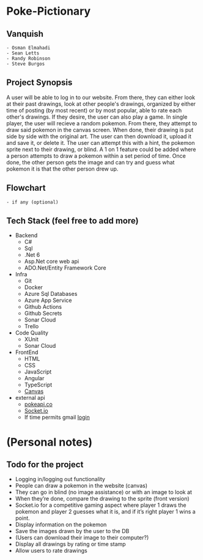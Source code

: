 # Poke-Pictionary
## Vanquish
    - Osman Elmahadi
    - Sean Letts
    - Randy Robinson
    - Steve Burgos
## Project Synopsis

A user will be able to log in to our website. From there, they can either look at their past drawings, look at other people's drawings, organized by
either time of posting (by most recent) or by most popular, able to rate each other's drawings. If they desire, the user can also play a game.
In single player, the user will recieve a random pokemon. From there, they attempt to draw said pokemon in the canvas screen. When done, their drawing
is put side by side with the original art. The user can then download it, upload it and save it, or delete it. The user can attempt this with a hint,
the pokemon sprite next to their drawing, or blind. A 1 on 1 feature could be added where a person attempts to draw a pokemon within a set period of time.
Once done, the other person gets the image and can try and guess what pokemon it is that the other person drew up. 

## Flowchart 
    - if any (optional)
## Tech Stack (feel free to add more)
- Backend
    - C#
    - Sql
    - .Net 6
    - Asp.Net core web api
    - ADO.Net/Entity Framework Core    
- Infra
    - Git
    - Docker
    - Azure Sql Databases
    - Azure App Service
    - Github Actions
    - Github Secrets
    - Sonar Cloud
    - Trello
- Code Quality
    - XUnit
    - Sonar Cloud
- FrontEnd
    - HTML
    - CSS
    - JavaScript
    - Angular
    - TypeScript
    - [Canvas](https://www.w3schools.com/graphics/canvas_drawing.asp)
- external api
    - [pokeapi.co](https://pokeapi.co/)
    - [Socket.io](https://github.com/doghappy/socket.io-client-csharp)
    - If time permits gmail [login](https://developers.google.com/gmail/api/quickstart/dotnet)

# (Personal notes)
## Todo for the project
- Logging in/logging out functionality
- People can draw a pokemon in the website (canvas)
- They can go in blind (no image assistance) or with an image to look at
- When they’re done, compare the drawing to the sprite (front version) 
- Socket.io for a competitive gaming aspect where player 1 draws the pokemon and player 2 guesses what it is, and if it’s right player 1 wins a point. 
- Display information on the pokemon
- Save the images drawn by the user to the DB
- (Users can download their image to their computer?)
- Display all drawings by rating or time stamp
- Allow users to rate drawings